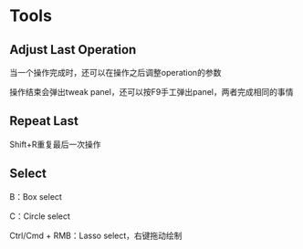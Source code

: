 # Tools

## Adjust Last Operation

当一个操作完成时，还可以在操作之后调整operation的参数

操作结束会弹出tweak panel，还可以按F9手工弹出panel，两者完成相同的事情

## Repeat Last

Shift+R重复最后一次操作

## Select

B：Box select

C：Circle select

Ctrl/Cmd + RMB：Lasso select，右键拖动绘制
